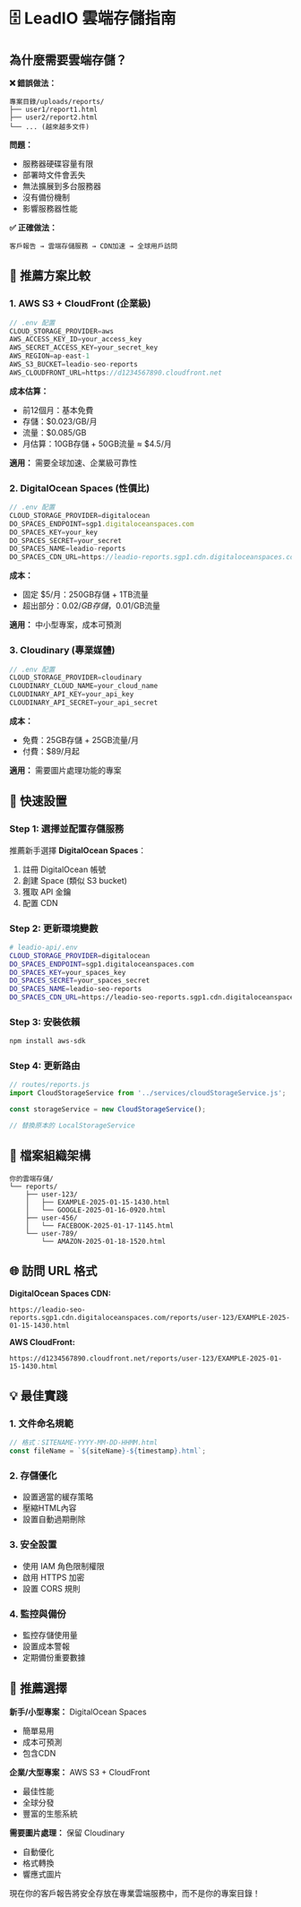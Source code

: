 # 🗄️ LeadIO 雲端存儲指南

## 為什麼需要雲端存儲？

**❌ 錯誤做法：**
```
專案目錄/uploads/reports/
├── user1/report1.html
├── user2/report2.html  
└── ... (越來越多文件)
```

**問題：**
- 服務器硬碟容量有限
- 部署時文件會丟失
- 無法擴展到多台服務器
- 沒有備份機制
- 影響服務器性能

**✅ 正確做法：**
```
客戶報告 → 雲端存儲服務 → CDN加速 → 全球用戶訪問
```

## 🎯 推薦方案比較

### 1. AWS S3 + CloudFront (企業級)

```javascript
// .env 配置
CLOUD_STORAGE_PROVIDER=aws
AWS_ACCESS_KEY_ID=your_access_key
AWS_SECRET_ACCESS_KEY=your_secret_key  
AWS_REGION=ap-east-1
AWS_S3_BUCKET=leadio-seo-reports
AWS_CLOUDFRONT_URL=https://d1234567890.cloudfront.net
```

**成本估算：**
- 前12個月：基本免費
- 存儲：$0.023/GB/月
- 流量：$0.085/GB
- 月估算：10GB存儲 + 50GB流量 ≈ $4.5/月

**適用：** 需要全球加速、企業級可靠性

### 2. DigitalOcean Spaces (性價比)

```javascript
// .env 配置  
CLOUD_STORAGE_PROVIDER=digitalocean
DO_SPACES_ENDPOINT=sgp1.digitaloceanspaces.com
DO_SPACES_KEY=your_key
DO_SPACES_SECRET=your_secret
DO_SPACES_NAME=leadio-reports
DO_SPACES_CDN_URL=https://leadio-reports.sgp1.cdn.digitaloceanspaces.com
```

**成本：**
- 固定 $5/月：250GB存儲 + 1TB流量
- 超出部分：$0.02/GB存儲，$0.01/GB流量

**適用：** 中小型專案，成本可預測

### 3. Cloudinary (專業媒體)

```javascript
// .env 配置
CLOUD_STORAGE_PROVIDER=cloudinary  
CLOUDINARY_CLOUD_NAME=your_cloud_name
CLOUDINARY_API_KEY=your_api_key
CLOUDINARY_API_SECRET=your_api_secret
```

**成本：**
- 免費：25GB存儲 + 25GB流量/月
- 付費：$89/月起

**適用：** 需要圖片處理功能的專案

## 🚀 快速設置

### Step 1: 選擇並配置存儲服務

推薦新手選擇 **DigitalOcean Spaces**：

1. 註冊 DigitalOcean 帳號
2. 創建 Space (類似 S3 bucket)
3. 獲取 API 金鑰
4. 配置 CDN

### Step 2: 更新環境變數

```bash
# leadio-api/.env
CLOUD_STORAGE_PROVIDER=digitalocean
DO_SPACES_ENDPOINT=sgp1.digitaloceanspaces.com
DO_SPACES_KEY=your_spaces_key
DO_SPACES_SECRET=your_spaces_secret  
DO_SPACES_NAME=leadio-seo-reports
DO_SPACES_CDN_URL=https://leadio-seo-reports.sgp1.cdn.digitaloceanspaces.com
```

### Step 3: 安裝依賴

```bash
npm install aws-sdk
```

### Step 4: 更新路由

```javascript
// routes/reports.js
import CloudStorageService from '../services/cloudStorageService.js';

const storageService = new CloudStorageService();

// 替換原本的 LocalStorageService
```

## 🔧 檔案組織架構

```
你的雲端存儲/
└── reports/
    ├── user-123/
    │   ├── EXAMPLE-2025-01-15-1430.html
    │   └── GOOGLE-2025-01-16-0920.html
    ├── user-456/
    │   └── FACEBOOK-2025-01-17-1145.html
    └── user-789/
        └── AMAZON-2025-01-18-1520.html
```

## 🌐 訪問 URL 格式

**DigitalOcean Spaces CDN:**
```
https://leadio-seo-reports.sgp1.cdn.digitaloceanspaces.com/reports/user-123/EXAMPLE-2025-01-15-1430.html
```

**AWS CloudFront:**
```  
https://d1234567890.cloudfront.net/reports/user-123/EXAMPLE-2025-01-15-1430.html
```

## 💡 最佳實踐

### 1. 文件命名規範
```javascript
// 格式：SITENAME-YYYY-MM-DD-HHMM.html
const fileName = `${siteName}-${timestamp}.html`;
```

### 2. 存儲優化
- 設置適當的緩存策略
- 壓縮HTML內容
- 設置自動過期刪除

### 3. 安全設置
- 使用 IAM 角色限制權限
- 啟用 HTTPS 加密
- 設置 CORS 規則

### 4. 監控與備份
- 監控存儲使用量
- 設置成本警報
- 定期備份重要數據

## 🎯 推薦選擇

**新手/小型專案：** DigitalOcean Spaces
- 簡單易用
- 成本可預測  
- 包含CDN

**企業/大型專案：** AWS S3 + CloudFront
- 最佳性能
- 全球分發
- 豐富的生態系統

**需要圖片處理：** 保留 Cloudinary
- 自動優化
- 格式轉換
- 響應式圖片

現在你的客戶報告將安全存放在專業雲端服務中，而不是你的專案目錄！